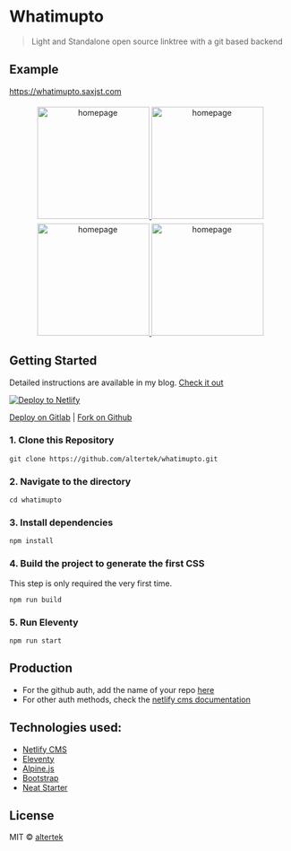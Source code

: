 # Whatimupto

> Light and Standalone open source linktree with a git based backend


## Example

https://whatimupto.saxjst.com

<div align="center">
<a href="https://now.saxjst.com">
	<img src="homepage-whatimupto.png" width="200" title="homepage">
	<img src="backend-whatimupto-01.png" style="margin-top:5px;" width="200" title="homepage">
	<img src="backend-whatimupto-02.png" style="margin-top:5px;" width="200" title="homepage">
	<img src="backend-whatimupto-03.png" style="margin-top:5px;" width="200" title="homepage">

</a>
</div>

## Getting Started

Detailed instructions are available in my blog. [Check it out](https://blog.surjithctly.in/neat-stack-create-a-static-website-with-netlify-cms-eleventy-alpinejs-and-tailwindcss)

<a href="https://app.netlify.com/start/deploy?repository=https://github.com/altertek/whatimupto&amp;stack=cms"><img src="https://www.netlify.com/img/deploy/button.svg" alt="Deploy to Netlify" /></a>

<a href="https://gitlab.com/alpha14/whatimupto/-/forks/new">Deploy on Gitlab</a> | <a href="https://github.com/altertek/whatimupto/fork">Fork on Github</a>

### 1\. Clone this Repository

```
git clone https://github.com/altertek/whatimupto.git
```

### 2\. Navigate to the directory

```
cd whatimupto
```

### 3\. Install dependencies

```
npm install
```

### 4\. Build the project to generate the first CSS

This step is only required the very first time.

```
npm run build
```

### 5\. Run Eleventy

```
npm run start
```


## Production

- For the github auth, add the name of your repo [here](https://github.com/altertek/whatimupto/blob/master/src/admin/config.yml#L6)
- For other auth methods, check the [netlify cms documentation](https://www.netlifycms.org/docs/backends-overview)

## Technologies used:

- [Netlify CMS](https://www.netlifycms.org/)
- [Eleventy](https://www.11ty.dev/)
- [Alpine.js](https://github.com/alpinejs/alpine)
- [Bootstrap](https://getbootstrap.com/)
- [Neat Starter](https://github.com/surjithctly/neat-starter)

## License

MIT © [altertek](https://altertek.org)
